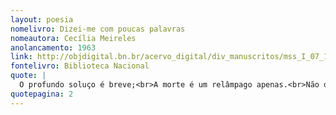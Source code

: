 ```yaml
---
layout: poesia
nomelivro: Dizei-me com poucas palavras
nomeautora: Cecília Meireles
anolancamento: 1963
link: http://objdigital.bn.br/acervo_digital/div_manuscritos/mss_I_07_12_033A_n13/mss_I_07_12_033A_n13.pdf
fontelivro: Biblioteca Nacional
quote: |
  O profundo soluço é breve;<br>A morte é um relâmpago apenas.<br>Não deixeis que se alongue a febre<br>instantânea da nossa pena.
quotepagina: 2
---
```


